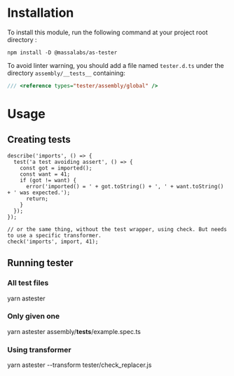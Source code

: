 # Installation

To install this module, run the following command at your project root directory :

```shell
npm install -D @massalabs/as-tester
```

To avoid linter warning, you should add a file named `tester.d.ts` under the directory `assembly/__tests__` containing:

```typescript
/// <reference types="tester/assembly/global" />
```

# Usage

## Creating tests

```typesscript
describe('imports', () => {
  test('a test avoiding assert', () => {
    const got = imported();
    const want = 41;
    if (got != want) {
      error('imported() = ' + got.toString() + ', ' + want.toString() + ' was expected.');
      return;
    }
  });
});

// or the same thing, without the test wrapper, using check. But needs to use a specific transformer.
check('imports', import, 41);
```

## Running tester
### All test files
yarn astester
### Only given one
yarn astester assembly/__tests__/example.spec.ts
### Using transformer
yarn astester --transform tester/check_replacer.js
